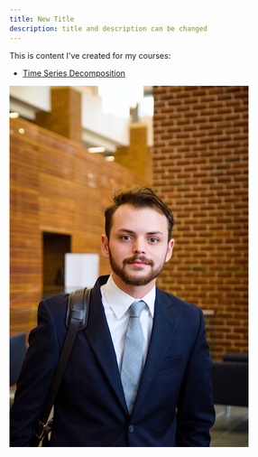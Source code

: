 ```yaml
---
title: New Title
description: title and description can be changed
---
```

This is content I've created for my courses:

- [Time Series Decomposition](/TimeSeries/index.md)

![My Picture](/pics/LinkedInPicMed.jpg)


